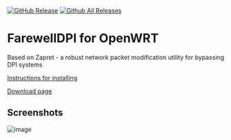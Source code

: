 [![GitHub Release](https://img.shields.io/github/release/ardemanse/zapret-openwrt)](https://github.com/remittor/zapret-openwrt/releases)
[![Github All Releases](https://img.shields.io/github/downloads/ardemanse/zapret-openwrt/total.svg)](https://github.com/remittor/zapret-openwrt/releases)
# FarewellDPI for OpenWRT

Based on Zapret - a robust network packet modification utility for bypassing DPI systems

[Instructions for installing](https://github.com/ardemanse/zapret-openwrt/wiki/Installing-zapret‐openwrt-package)

[Download page](https://github.com/ardemanse/zapret-openwrt/releases)

## Screenshots

![image](https://github.com/user-attachments/assets/b79940b3-6a0d-4310-bd58-e461be004397)
